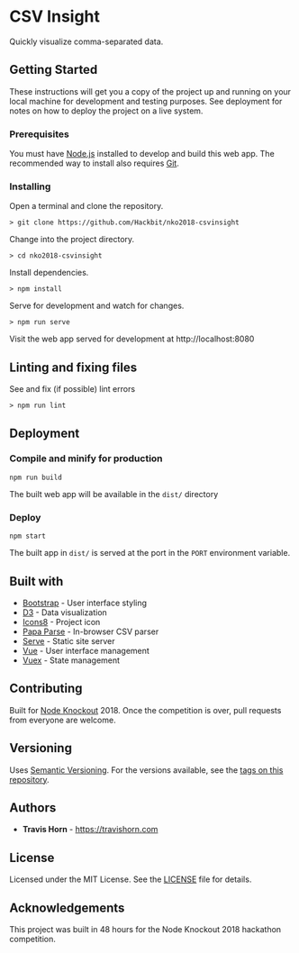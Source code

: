 # CSV Insight

Quickly visualize comma-separated data.

## Getting Started

These instructions will get you a copy of the project up and running on your local machine for
development and testing purposes. See deployment for notes on how to deploy the project on a live
system.

### Prerequisites

You must have [Node.js](https://nodejs.org/en/) installed to develop and build this web app. The
recommended way to install also requires [Git](https://git-scm.com/).

### Installing

Open a terminal and clone the repository.

```
> git clone https://github.com/Hackbit/nko2018-csvinsight
```

Change into the project directory.

```
> cd nko2018-csvinsight
```

Install dependencies.

```
> npm install
```

Serve for development and watch for changes.

```
> npm run serve
```

Visit the web app served for development at http://localhost:8080

## Linting and fixing files

See and fix (if possible) lint errors

```
> npm run lint
```

## Deployment

### Compile and minify for production

```
npm run build
```

The built web app will be available in the `dist/` directory

### Deploy

```
npm start
```

The built app in `dist/` is served at the port in the `PORT` environment variable.

## Built with

- [Bootstrap](https://getbootstrap.com) - User interface styling
- [D3](https://d3js.org/) - Data visualization
- [Icons8](https://icons8.com/) - Project icon
- [Papa Parse](https://www.papaparse.com/) - In-browser CSV parser
- [Serve](https://github.com/zeit/serve#readme) - Static site server
- [Vue](https://vuejs.org/) - User interface management
- [Vuex](https://vuex.vuejs.org/) - State management

## Contributing

Built for [Node Knockout](https://www.nodeknockout.com/) 2018. Once the competition
is over, pull requests from everyone are welcome.

## Versioning

Uses [Semantic Versioning](https://semver.org/). For the versions available, see the
[tags on this repository](https://github.com/Hackbit/nko2018-csvinsight/tags).

## Authors

- **Travis Horn** - https://travishorn.com

## License

Licensed under the MIT License. See the [LICENSE](LICENSE) file for details.

## Acknowledgements

This project was built in 48 hours for the Node Knockout 2018 hackathon competition.

